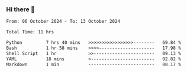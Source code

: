 ### Hi there 👋

<!--
**ututono/ututono** is a ✨ _special_ ✨ repository because its `README.md` (this file) appears on your GitHub profile.

Here are some ideas to get you started:

- 🔭 I’m currently working on ...
- 🌱 I’m currently learning ...
- 👯 I’m looking to collaborate on ...
- 🤔 I’m looking for help with ...
- 💬 Ask me about ...
- 📫 How to reach me: ...
- 😄 Pronouns: ...
- ⚡ Fun fact: ...
-->



<!--START_SECTION:waka-->

```txt
From: 06 October 2024 - To: 13 October 2024

Total Time: 11 hrs

Python         7 hrs 40 mins   >>>>>>>>>>>>>>>>>--------   69.84 %
Bash           1 hr 58 mins    >>>>---------------------   17.98 %
Shell Script   1 hr            >>-----------------------   09.13 %
YAML           18 mins         >------------------------   02.82 %
Markdown       1 min           -------------------------   00.17 %
```

<!--END_SECTION:waka-->
